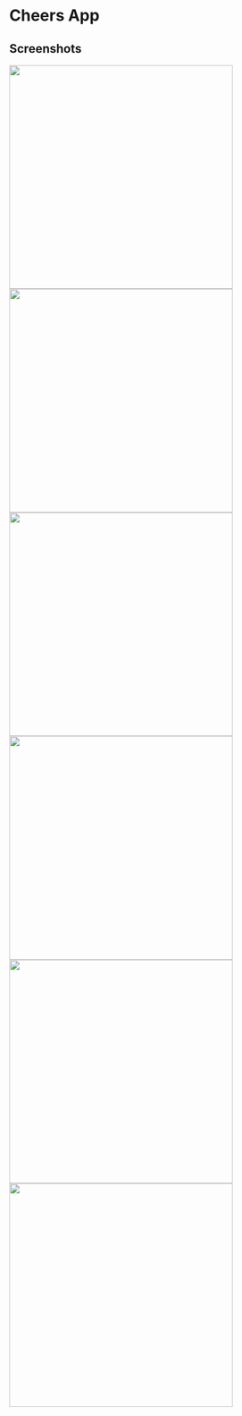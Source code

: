# Cheers App

## Screenshots

<img src="http://i.imgur.com/fx7mvv2.png" width="400">

<img src="http://i.imgur.com/YoAPRb1.png" width="400">

<img src="http://i.imgur.com/FJpC3TR.png" width="400">

<img src="http://i.imgur.com/QciV4DG.png" width="400">

<img src="http://i.imgur.com/foL67PJ.png" width="400">

<img src="http://i.imgur.com/tqbaXpu.png" width="400">



